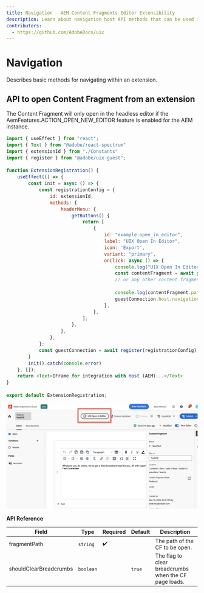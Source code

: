 ```yaml
---
title: Navigation - AEM Content Fragments Editor Extensibility
description: Learn about navigation host API methods that can be used in any extension
contributors:
  - https://github.com/AdobeDocs/uix
---
```


# Navigation

Describes basic methods for navigating within an extension.

## API to open Content Fragment from an extension

<InlineAlert variant="warning" slots="text" />

The Content Fragment will only open in the headless editor if the AemFeatures.ACTION_OPEN_NEW_EDITOR feature is enabled for the AEM instance.

```js
import { useEffect } from "react";
import { Text } from "@adobe/react-spectrum"
import { extensionId } from "./Constants"
import { register } from "@adobe/uix-guest";

function ExtensionRegistration() {
    useEffect(() => {
        const init = async () => {
            const registrationConfig = {
                id: extensionId,
                methods: {
                    headerMenu: {
                        getButtons() {
                            return [
                                {
                                    id: "example.open_in_editor",
                                    label: "UIX Open In Editor",
                                    icon: 'Export',
                                    variant: "primary",
                                    onClick: async () => {
                                        console.log("UIX Open In Editor has been pressed.");
                                        const contentFragment = await guestConnection.host.contentFragment.getContentFragment();
                                        // or any other content fragment path

                                        console.log(contentFragment.path);
                                        guestConnection.host.navigation.openEditor(contentFragment.path);
                                    },
                                },
                            ];
                        },
                    },
                },
            };
            const guestConnection = await register(registrationConfig);
        }
        init().catch(console.error)
    }, []);
    return <Text>IFrame for integration with Host (AEM)...</Text>
}

export default ExtensionRegistration;
```

![](./navigation.open_in_editor.png)

**API Reference**

| Field                  | Type      | Required | Default | Description                                           |
|------------------------|-----------|--------|-----------|-------------------------------------------------------|
| fragmentPath           | `string`  | ✔️     |           | The path of the CF to be open.                        |
| shouldClearBreadcrumbs | `boolean` |        | `true`    | The flag to clear breadcrumbs when the CF page loads. |
